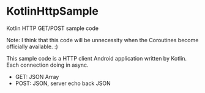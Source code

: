 # KotlinHttpSample

Kotlin HTTP GET/POST sample code

Note: I think that this code will be unnecessity when the Coroutines become officially available. :)

This sample code is a HTTP client Android application written by Kotlin. Each connection doing in async.

* GET: JSON Array
* POST: JSON, server echo back JSON
